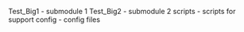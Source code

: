 Test_Big1 - submodule 1
Test_Big2 - submodule 2
scripts - scripts for support
config - config files

